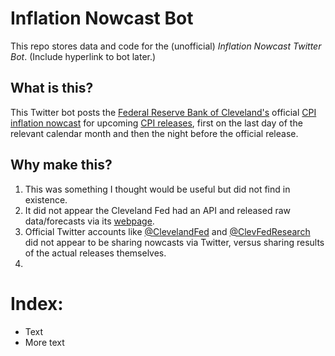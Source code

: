 # Inflation Nowcast Bot
This repo stores data and code for the (unofficial) *Inflation Nowcast Twitter Bot*. (Include hyperlink to bot later.)

## What is this?
This Twitter bot posts the [Federal Reserve Bank of Cleveland's](https://www.clevelandfed.org/) official [CPI inflation nowcast](https://www.clevelandfed.org/indicators-and-data/inflation-nowcasting) for upcoming [CPI releases](https://www.bls.gov/cpi/), first on the last day of the relevant calendar month and then the night before the official release.

## Why make this?
1. This was something I thought would be useful but did not find in existence.
2. It did not appear the Cleveland Fed had an API and released raw data/forecasts via its [webpage](https://www.clevelandfed.org/indicators-and-data/inflation-nowcasting).
3. Official Twitter accounts like [@ClevelandFed](https://twitter.com/ClevelandFed) and [@ClevFedResearch](https://twitter.com/ClevFedResearch) did not appear to be sharing nowcasts via Twitter, versus sharing results of the actual releases themselves.
4. 

# Index:
* Text
* More text

